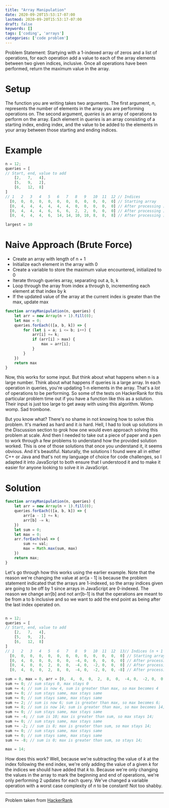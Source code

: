 ```yaml
---
title: "Array Manipulation"
date: 2020-09-20T15:53:17-07:00
lastmod: 2020-09-20T15:53:17-07:00
draft: false
keywords: []
tags: ['coding', 'arrays']
categories: ['code problem']
---
```


Problem Statement:
Startying with a 1-indexed array of zeros and a list of operations, for each operation add a value to each of the array elements between two given indices, inclusive.  Once all operations have been performed, return the maximum value in the array.
<!--more--> 

# Setup

The function you are writing takes two arguments.  The first argument, _n_, represents the number of elements in the array you are performing operations on.  The second argument, _queries_ is an array of operations to perform on the array.  Each element in _queries_ is an array consisting of a starting index, ending index, and the value to be added to the elements in your array between those starting and ending indices.

# Example 
```javascript
n = 12;
queries = [
// Start, end, value to add
    [2,   7,   4],
    [5,   9,   2],
    [6,   12,  8]
]
// 1   2   3   4   5   6   7   8   9   10  11  12 // Indices
  [0,  0,  0,  0,  0,  0,  0,  0,  0,  0,  0,  0] // Starting array
  [0,  4,  4,  4,  4,  4,  4,  0,  0,  0,  0,  0] // After processing [2, 7, 4]
  [0,  4,  4,  4,  6,  6,  6,  2,  2,  0,  0,  0] // After processing [5, 9, 2]
  [0,  4,  4,  4,  6,  14, 14, 10, 10, 8,  8,  8] // After processing [6, 12, 8]

largest = 10
```

# Naive Approach (Brute Force)
- Create an array with length of n + 1
- Initialize each element in the array with 0
- Create a variable to store the maximum value encountered, initialized to 0
- Iterate through queries array, separating out a, b, k
- Loop through the array from index a through b, incrementing each element at that index by k
- If the updated value of the array at the current index is greater than the max, update max

```javascript
function arrayManipulation(n, queries) {
    let arr = new Array(n + 1).fill(0);
    let max = 0;
    queries.forEach(([a, b, k]) => {
        for (let i = a; i <= b; i++) {
            arr[i] += k;
            if (arr[i] > max) {
                max = arr[i];
            }
        }
    })
    return max
}
```

Now, this works for some input.  But think about what happens when n is a large number.  Think about what happens if queries is a large array.  In each operation in queries, you're updating 1-n elements in the array.  That's a _lot_ of operations to be performing.  So some of the tests on HackerRank for this particular problem time out if you have a function like this as a solution.  Their input is just too large to get away with using this algorithm.  Womp womp.  Sad trombone.

But you know what?  There's no shame in not knowing how to solve this problem.  It's marked as hard and it _is_ hard.  Hell, I had to look up solutions in the Discussion section to grok how one would even approach solving this problem at scale.  And then I needed to take out a piece of paper and a pen to work through a few problems to understand how the provided solution worked.  This is one of those solutions that once you understand it, it seems obvious.  And it's beautiful.  Naturally, the solutions I found were all in either C++ or Java and that's not my language of choice for code challenges, so I adapted it into JavaScript to both ensure that I understood it and to make it easier for anyone looking to solve it in JavaScript.

# Solution

```javascript
function arrayManipulation(n, queries) {
    let arr = new Array(n + 1).fill(0);
    queries.forEach(([a, b, k]) => {
        arr[a - 1] += k;
        arr[b] -= k;
    })
    let sum = 0;
    let max = 0;
    arr.forEach(val => {
        sum += val;
        max = Math.max(sum, max)
    })
    return max;
}
```

Let's go through how this works using the earlier example.  Note that the reason we're changing the value at arr[a - 1] is because the problem statement indicated that the arrays are 1-indexed, so the array indices given are going to be off by 1 since arrays in JavaScript are 0-indexed.  The reason we change arr[b] and not arr[b-1] is that the operations are meant to be from a to b inclusive and so we want to add the end point as being after the last index operated on.

```javascript

n = 12;
queries = [
// Start, end, value to add
    [2,   7,   4],
    [5,   9,   2],
    [6,   12,  8]
]
// 1   2   3   4   5   6   7   8   9   10  11  12  13// Indices (n + 1 now)
  [0,  0,  0,  0,  0,  0,  0,  0,  0,  0,  0,  0,  0] // Starting array
  [0,  4,  0,  0,  0,  0,  0,  -4, 0,  0,  0,  0,  0] // After processing [2, 7, 4]
  [0,  4,  0,  0,  2,  0,  0,  -4, 0,  -2, 0,  0,  0] // After processing [5, 9, 2]
  [0,  4,  0,  0,  2,  8,  0,  -4, 0,  -2, 0,  0, -8] // After processing [6, 12, 8]

sum = 0, max = 0, arr = [0,  4,  0,  0,  2,  8,  0,  -4, 0,  -2, 0,  0, -8]
sum += 0; // sum stays 0, max stays 0
sum += 4; // sum is now 4, sum is greater than max, so max becomes 4
sum += 0; // sum stays same, max stays same
sum += 0; // sum stays same, max stays same
sum += 2; // sum is now 6; sum is greater than max, so max becomes 6;
sum += 8; // sum is now 14; sum is greater than max, so max becomes 14;
sum += 0; // sum stays same, max stays same
sum += -4; // sum is 10; max is greater than sum, so max stays 14;
sum += 0; // sum stays same, max stays same
sum += -2; // sum is 8; max is greater than sum, so max stays 14;
sum += 0; // sum stays same, max stays same
sum += 0; // sum stays same, max stays same
sum += -8; // sum is 0; max is greater than sum, so stays 14;

max = 14;
```

How does this work?  Well, because we're subtracting the value of _k_ at the index following the end index, we're only adding the value of a given _k_ for the indices we should have added that _k_ to.  Because we're only changing the values in the array to mark the beginning and end of operations, we're only performing 2 updates for each query.  We've changed a variable operation with a worst case complexity of _n_ to be constant!  Not too shabby.

---
Problem taken from [HackerRank](https://www.hackerrank.com/challenges/crush/problem) 